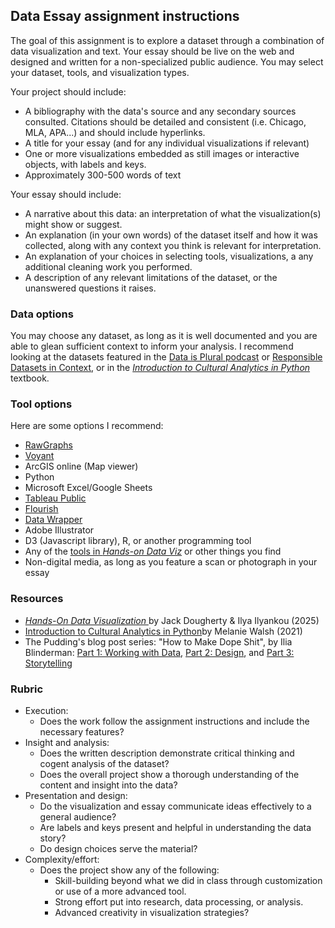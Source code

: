 ## Data Essay assignment instructions

The goal of this assignment is to explore a dataset through a combination of data visualization and text. Your essay should be live on the web and designed and written for a non-specialized public audience. You may select your dataset, tools, and visualization types.

Your project should include:
- A bibliography with the data's source and any secondary sources consulted. Citations should be detailed and consistent (i.e. Chicago, MLA, APA...) and should include hyperlinks.
- A title for your essay (and for any individual visualizations if relevant)
- One or more visualizations embedded as still images or interactive objects, with labels and keys.
- Approximately 300-500 words of text

Your essay should include:
- A narrative about this data: an interpretation of what the visualization(s) might show or suggest.
- An explanation (in your own words) of the dataset itself and how it was collected, along with any context you think is relevant for interpretation.
- An explanation of your choices in selecting tools, visualizations, a any additional cleaning work you performed.
- A description of any relevant limitations of the dataset, or the unanswered questions it raises.

### Data options

You may choose any dataset, as long as it is well documented and you are able to glean sufficient context to inform your analysis. I recommend looking at the datasets featured in the [ Data is Plural podcast](https://podcast.data-is-plural.com/2159594/episodes) or  [Responsible Datasets in Context](https://www.responsible-datasets-in-context.com/), or in the *[Introduction to Cultural Analytics in Python](https://melaniewalsh.github.io/Intro-Cultural-Analytics/welcome.html)* textbook. 

### Tool options

Here are some options I recommend: 
- [RawGraphs](https://www.rawgraphs.io/)
- [Voyant](voyant-tools.org)
- ArcGIS online (Map viewer)
- Python
- Microsoft Excel/Google Sheets
- [Tableau Public](https://public.tableau.com/app/discover)
- [Flourish](https://flourish.studio/)
- [Data Wrapper](https://www.datawrapper.de/)
- Adobe Illustrator
- D3 (Javascript library), R, or another programming tool
- Any of the [tools in *Hands-on Data Viz*](https://handsondataviz.org/recommended-tools.html) or other things you find
- Non-digital media, as long as you feature a scan or photograph in your essay

### Resources

- [*Hands-On Data Visualization* ](https://handsondataviz.org/)by Jack Dougherty & Ilya Ilyankou (2025)
- [Introduction to Cultural Analytics in Python](https://melaniewalsh.github.io/Intro-Cultural-Analytics/welcome.html)by Melanie Walsh (2021)
- The Pudding's blog post series: "How to Make Dope Shit", by Ilia Blinderman: [Part 1: Working with Data](https://pudding.cool/process/how-to-make-dope-shit-part-1/), [Part 2: Design](https://pudding.cool/process/how-to-make-dope-shit-part-2/), and [Part 3: Storytelling](https://pudding.cool/process/how-to-make-dope-shit-part-3/)

### Rubric

- Execution:
	- Does the work follow the assignment instructions and include the necessary features?
- Insight and analysis:
	- Does the written description demonstrate critical thinking and cogent analysis of the dataset?
	- Does the overall project show a thorough understanding of the content and insight into the data? 
- Presentation and design: 
	- Do the visualization and essay communicate ideas effectively to a general audience?
	- Are labels and keys present and helpful in understanding the data story? 
	- Do design choices serve the material?
- Complexity/effort: 
	- Does the project show any of the following:
		- Skill-building beyond what we did in class through customization or use of a more advanced tool.
		- Strong effort put into research, data processing, or analysis.
		- Advanced creativity in visualization strategies?